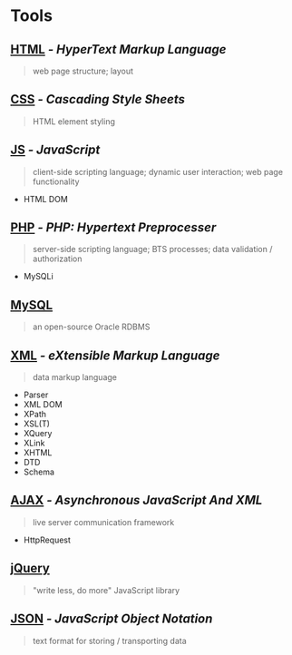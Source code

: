 # Tools
## [HTML]() *- HyperText Markup Language* 
>web page structure; layout

## [CSS]() *- Cascading Style Sheets*
>HTML element styling

## [JS]() *- JavaScript*
>client-side scripting language; dynamic user interaction; web page functionality 
- HTML DOM
  
## [PHP]() *- PHP: Hypertext Preprocesser*
>server-side scripting language; BTS processes; data validation / authorization
- MySQLi

## [MySQL]() 
>an open-source Oracle RDBMS

## [XML]() *- eXtensible Markup Language*
>data markup language
- Parser
- XML DOM
- XPath
- XSL(T)
- XQuery
- XLink
- XHTML
- DTD
- Schema 

## [AJAX]() *- Asynchronous JavaScript And XML*
>live server communication framework
- HttpRequest

## [jQuery]() 
>"write less, do more" JavaScript library

## [JSON]() *- JavaScript Object Notation*
>text format for storing / transporting data


